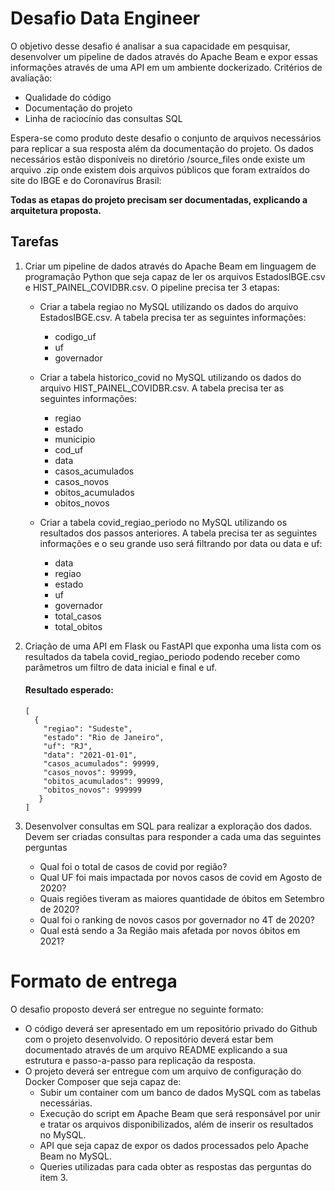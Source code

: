 # Desafio Data Engineer

O objetivo desse desafio é analisar a sua capacidade em pesquisar, desenvolver um pipeline de dados através do Apache Beam e expor essas informações através de uma API em um ambiente dockerizado.
Critérios de avaliação:
- Qualidade do código
- Documentação do projeto
- Linha de raciocínio das consultas SQL

Espera-se como produto deste desafio o conjunto de  arquivos necessários para replicar a sua resposta além da documentação do projeto. Os dados necessários estão disponíveis no diretório /source_files onde existe um arquivo .zip onde existem dois arquivos públicos que foram extraídos do site do IBGE e do Coronavírus Brasil:

**Todas as etapas do projeto precisam ser documentadas, explicando a arquitetura proposta.**

## Tarefas



1. Criar um pipeline de dados através do Apache Beam em linguagem de programação Python que seja capaz de ler os arquivos EstadosIBGE.csv e HIST_PAINEL_COVIDBR.csv. O pipeline precisa ter 3 etapas:

    - Criar a tabela regiao no MySQL utilizando os dados do arquivo EstadosIBGE.csv. A tabela precisa ter as seguintes informações:
      * codigo_uf
      * uf
      * governador
    
    - Criar a tabela historico_covid no MySQL utilizando os dados do arquivo HIST_PAINEL_COVIDBR.csv. A tabela precisa ter as seguintes informações:
      * regiao
      * estado
      * municipio
      * cod_uf
      * data
      * casos_acumulados
      * casos_novos
      * obitos_acumulados
      * obitos_novos
      
    - Criar a tabela covid_regiao_periodo no MySQL utilizando os resultados dos passos anteriores. A tabela precisa ter as seguintes informações e o seu grande uso será filtrando por data ou data e uf:
      * data
      * regiao
      * estado
      * uf
      * governador
      * total_casos
      * total_obitos
      
      
      
2. Criação de uma API em Flask ou FastAPI que exponha uma lista com os resultados da tabela covid_regiao_periodo podendo receber como parâmetros um filtro de data inicial e final e uf.

    #### Resultado esperado:
    
    ```
    [
      {
        "regiao": "Sudeste",
        "estado": "Rio de Janeiro",
        "uf": "RJ",
        "data": "2021-01-01",
        "casos_acumulados": 99999,
        "casos_novos": 99999,
        "obitos_acumulados": 99999,
        "obitos_novos": 999999
       }
    ]
    ```
    
    
  3. Desenvolver consultas em SQL para realizar a exploração dos dados. Devem ser criadas consultas para responder a cada uma das seguintes perguntas
        - Qual foi o total de casos de covid por região?
        - Qual UF foi mais impactada por novos casos de covid em Agosto de 2020?
        - Quais regiões tiveram as maiores quantidade de óbitos em Setembro de 2020?
        - Qual foi o ranking de novos casos por governador no 4T de 2020?
        - Qual está sendo a 3a Região mais afetada por novos óbitos em 2021?
    
    
  
# Formato de entrega
O desafio proposto deverá ser entregue no seguinte formato:
  - O código deverá ser apresentado em um repositório privado do Github com o projeto desenvolvido. O repositório deverá estar bem documentado através de um arquivo README explicando a sua estrutura e passo-a-passo para replicação da resposta.
  - O projeto deverá ser entregue com um arquivo de configuração do Docker Composer que seja capaz de:
    * Subir um container com um banco de dados MySQL com as tabelas necessárias.
    * Execução do script em Apache Beam que será responsável por unir e tratar os arquivos disponibilizados, além de inserir os resultados no MySQL.
    * API que seja capaz de expor os dados processados pelo Apache Beam no MySQL.
    * Queries utilizadas para cada obter as respostas das perguntas do item 3.



